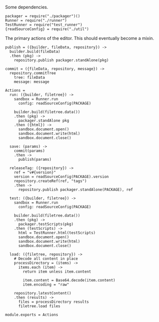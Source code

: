 Some dependencies.

    packager = require("./packager")()
    Runner = require("./runner")
    TestRunner = require("test_runner")
    {readSourceConfig} = require("./util")

The primary actions of the editor. This should eventually become a mixin.

    publish = ({builder, fileData, repository}) ->
      builder.build(fileData)
      .then (pkg) ->
        repository.publish packager.standAlone(pkg)
    
    commit = ({fileData, repository, message}) ->
      repository.commitTree
        tree: fileData
        message: message

    Actions =
      run: ({builder, filetree}) ->
        sandbox = Runner.run
          config: readSourceConfig(PACKAGE)

        builder.build(filetree.data())
        .then (pkg) ->
          packager.standAlone pkg
        .then ({html}) ->
          sandbox.document.open()
          sandbox.document.write(html)
          sandbox.document.close()

      save: (params) ->
        commit(params)
        .then ->
          publish(params)

      releaseTag: ({repository}) ->
        ref = "v#{version}"
        version = readSourceConfig(PACKAGE).version
        repository.createRef(ref, "tags")
        .then ->
          repository.publish packager.standAlone(PACKAGE), ref

      test: ({builder, filetree}) ->
        sandbox = Runner.run
          config: readSourceConfig(PACKAGE)

        builder.build(filetree.data())
        .then (pkg) ->
          packager.testScripts(pkg)
        .then (testScripts) ->
          html = TestRunner.html(testScripts)
          sandbox.document.open()
          sandbox.document.write(html)
          sandbox.document.close()

      load: ({filetree, repository}) ->
        # Decode all content in place
        processDirectory = (items) ->
          items.each (item) ->
            return item unless item.content
    
            item.content = Base64.decode(item.content)
            item.encoding = "raw"
    
        repository.latestContent()
        .then (results) ->
          files = processDirectory results
          filetree.load files

    module.exports = Actions
